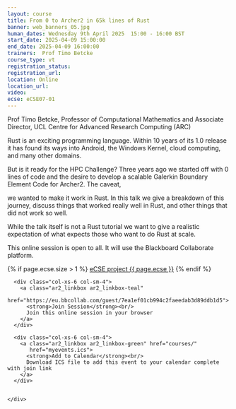 ```yaml
---
layout: course
title: From 0 to Archer2 in 65k lines of Rust
banner: web_banners_05.jpg
human_dates: Wednesday 9th April 2025  15:00 - 16:00 BST
start_date: 2025-04-09 15:00:00
end_date: 2025-04-09 16:00:00
trainers:  Prof Timo Betcke
course_type: vt
registration_status:
registration_url:
location: Online
location_url:
video: 
ecse: eCSE07-01
---
```


Prof Timo Betcke, Professor of Computational Mathematics and Associate Director, UCL Centre for Advanced Research Computing (ARC)

Rust is an exciting programming language. Within 10 years of its 1.0 release it has found its ways into Android, the Windows Kernel, cloud computing, and many other domains.

But is it ready for the HPC Challenge? Three years ago we started off with 0 lines of code and the desire to develop a scalable Galerkin Boundary Element Code for Archer2. The caveat,

we wanted to make it work in Rust. In this talk we give a breakdown of this journey, discuss things that worked really well in Rust, and other things that did not work so well.

While the talk itself is not a Rust tutorial we want to give a realistic expectation of what expects those who want to do Rust at scale.


This online session is open to all. It will use the Blackboard Collaborate platform.

{% if page.ecse.size > 1 %}
<a href="{{ site.baseurl }}/ecse/reports/{{ page.ecse }}">eCSE project {{ page.ecse }}</a>
{% endif %}

<section id="service">

  <div class="row ">	

      <div class="col-xs-6 col-sm-4">
        <a class="ar2_linkbox ar2_linkbox-teal" 
          href="https://eu.bbcollab.com/guest/7ea1ef01cb994c2faeedab3d89ddb1d5">
          <strong>Join Session</strong><br/>
          Join this online session in your browser
        </a>
      </div>

      <div class="col-xs-6 col-sm-4">
        <a class="ar2_linkbox ar2_linkbox-green" href="courses/"
           href="myevents.ics">
          <strong>Add to Calendar</strong><br/>
          Download ICS file to add this event to your calendar complete with join link
        </a>
      </div>

											
    </div>



<!--

<h2><a name="video">Video</a></h2>

<div>

<iframe title="Video"  width="560" height="315" src="https://www.youtube.com/embed/H6ONF4nTIHc" frameborder="0" allow="accelerometer; autoplay; encrypted-media; gyroscope; picture-in-picture" allowfullscreen></iframe>

</div>

-->

<!--

<section id="service">

    <div class="row ">	



      <div class="col-xs-6 col-sm-4">
        <a class="ar2_linkbox ar2_linkbox-teal" href="  ">
          <strong>Transcript</strong><br/>
          Download a transcript of the video audio
        </a>
      </div>



      <div class="col-xs-6 col-sm-4">
        <a class="ar2_linkbox ar2_linkbox-green" href="courses/"
           href="ARCHER2_Training_VT.pdf">
          <strong>Slides</strong><br/>
          Download pdf of the presentation.
        </a>
      </div>
										
    </div>

</section>
-->
